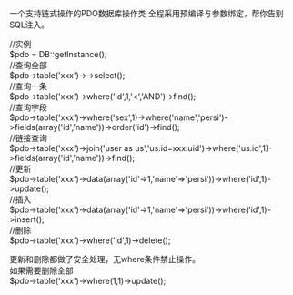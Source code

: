 一个支持链式操作的PDO数据库操作类
全程采用预编译与参数绑定，帮你告别SQL注入。

//实例<br />
$pdo = DB::getInstance();<br />
//查询全部<br />
$pdo->table('xxx')->->select();<br />
//查询一条<br />
$pdo->table('xxx')->where('id',1,'<','AND')->find();<br />
//查询字段<br />
$pdo->table('xxx')->where('sex',1)->where('name','persi')->fields(array('id','name'))->order('id')->find();<br />
//链接查询<br />
$pdo->table('xxx')->join('user as us','us.id=xxx.uid')->where('us.id',1)->fields(array('id','name'))->find();<br />
//更新<br />
$pdo->table('xxx')->data(array('id'=>1,'name'=>'persi'))->where('id',1)->update();<br />
//插入<br />
$pdo->table('xxx')->data(array('id'=>1,'name'=>'persi'))->where('id',1)->insert();<br />
//删除<br />
$pdo->table('xxx')->where('id',1)->delete();<br />

更新和删除都做了安全处理，无where条件禁止操作。<br />
如果需要删除全部<br />
$pdo->table('xxx')->where(1,1)->update();<br />
